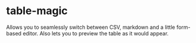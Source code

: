 # table-magic

Allows you to seamlessly switch between CSV, markdown and a little form-based editor. Also lets you to preview the table as it would appear.
